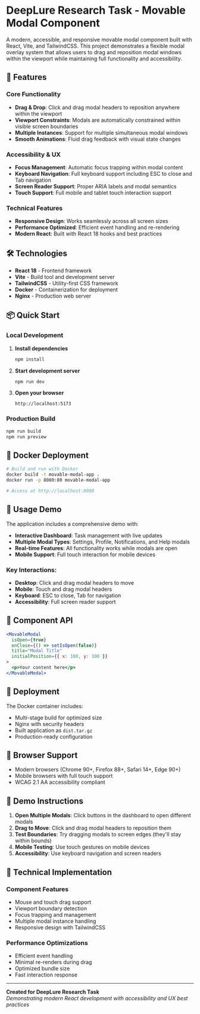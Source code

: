 # DeepLure Research Task - Movable Modal Component

A modern, accessible, and responsive movable modal component built with React, Vite, and TailwindCSS. This project demonstrates a flexible modal overlay system that allows users to drag and reposition modal windows within the viewport while maintaining full functionality and accessibility.

## 🚀 Features

### Core Functionality
- **Drag & Drop**: Click and drag modal headers to reposition anywhere within the viewport
- **Viewport Constraints**: Modals are automatically constrained within visible screen boundaries
- **Multiple Instances**: Support for multiple simultaneous modal windows
- **Smooth Animations**: Fluid drag feedback with visual state changes

### Accessibility & UX
- **Focus Management**: Automatic focus trapping within modal content
- **Keyboard Navigation**: Full keyboard support including ESC to close and Tab navigation
- **Screen Reader Support**: Proper ARIA labels and modal semantics
- **Touch Support**: Full mobile and tablet touch interaction support

### Technical Features
- **Responsive Design**: Works seamlessly across all screen sizes
- **Performance Optimized**: Efficient event handling and re-rendering
- **Modern React**: Built with React 18 hooks and best practices

## 🛠️ Technologies

- **React 18** - Frontend framework
- **Vite** - Build tool and development server
- **TailwindCSS** - Utility-first CSS framework
- **Docker** - Containerization for deployment
- **Nginx** - Production web server

## 📦 Quick Start

### Local Development

1. **Install dependencies**
   ```bash
   npm install
   ```

2. **Start development server**
   ```bash
   npm run dev
   ```

3. **Open your browser**
   ```
   http://localhost:5173
   ```

### Production Build

```bash
npm run build
npm run preview
```

## 🐳 Docker Deployment

```bash
# Build and run with Docker
docker build -t movable-modal-app .
docker run -p 8080:80 movable-modal-app

# Access at http://localhost:8080
```

## 🎯 Usage Demo

The application includes a comprehensive demo with:

- **Interactive Dashboard**: Task management with live updates
- **Multiple Modal Types**: Settings, Profile, Notifications, and Help modals
- **Real-time Features**: All functionality works while modals are open
- **Mobile Support**: Full touch interaction for mobile devices

### Key Interactions:
- **Desktop**: Click and drag modal headers to move
- **Mobile**: Touch and drag modal headers
- **Keyboard**: ESC to close, Tab for navigation
- **Accessibility**: Full screen reader support

## 🎨 Component API

```jsx
<MovableModal
  isOpen={true}
  onClose={() => setIsOpen(false)}
  title="Modal Title"
  initialPosition={{ x: 100, y: 100 }}
>
  <p>Your content here</p>
</MovableModal>
```

## 🚀 Deployment

The Docker container includes:
- Multi-stage build for optimized size
- Nginx with security headers
- Built application as `dist.tar.gz`
- Production-ready configuration

## 📱 Browser Support

- Modern browsers (Chrome 90+, Firefox 88+, Safari 14+, Edge 90+)
- Mobile browsers with full touch support
- WCAG 2.1 AA accessibility compliant

## 🎯 Demo Instructions

1. **Open Multiple Modals**: Click buttons in the dashboard to open different modals
2. **Drag to Move**: Click and drag modal headers to reposition them
3. **Test Boundaries**: Try dragging modals to screen edges (they'll stay within bounds)
4. **Mobile Testing**: Use touch gestures on mobile devices
5. **Accessibility**: Use keyboard navigation and screen readers

## 🔧 Technical Implementation

### Component Features
- Mouse and touch drag support
- Viewport boundary detection
- Focus trapping and management
- Multiple modal instance handling
- Responsive design with TailwindCSS

### Performance Optimizations
- Efficient event handling
- Minimal re-renders during drag
- Optimized bundle size
- Fast interaction response

---

**Created for DeepLure Research Task**  
*Demonstrating modern React development with accessibility and UX best practices*